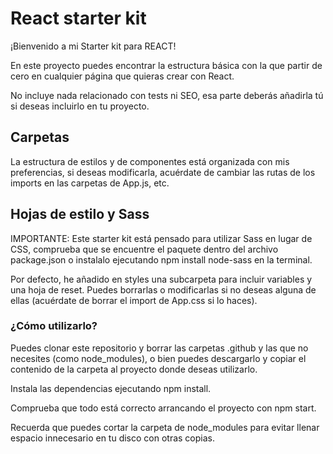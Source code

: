 # React starter kit

¡Bienvenido a mi Starter kit para REACT!

En este proyecto puedes encontrar la estructura básica con la que partir de cero en cualquier página que quieras crear con React.

No incluye nada relacionado con tests ni SEO, esa parte deberás añadirla tú si deseas incluirlo en tu proyecto.

## Carpetas
La estructura de estilos y de componentes está organizada con mis preferencias, si deseas modificarla, acuérdate de cambiar las rutas de los imports en las carpetas de App.js, etc.

## Hojas de estilo y Sass
IMPORTANTE: Este starter kit está pensado para utilizar Sass en lugar de CSS, comprueba que se encuentre el paquete dentro del archivo package.json o instalalo ejecutando npm install node-sass en la terminal.

Por defecto, he añadido en styles una subcarpeta para incluir variables y una hoja de reset. Puedes borrarlas o modificarlas si no deseas alguna de ellas (acuérdate de borrar el import de App.css si lo haces).

### ¿Cómo utilizarlo?

Puedes clonar este repositorio y borrar las carpetas .github y las que no necesites (como node_modules), o bien puedes descargarlo y copiar el contenido de la carpeta al proyecto donde deseas utilizarlo.

Instala las dependencias ejecutando npm install.

Comprueba que todo está correcto arrancando el proyecto con npm start.

Recuerda que puedes cortar la carpeta de node_modules para evitar llenar espacio innecesario en tu disco con otras copias.

